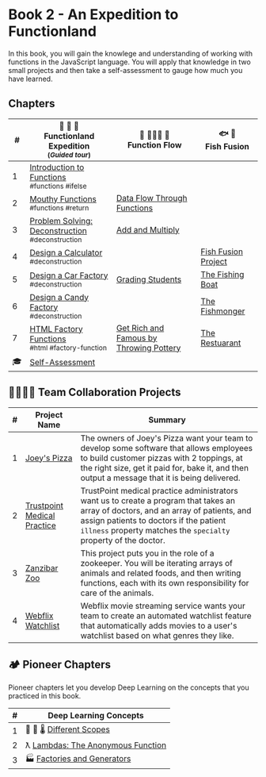 # Book 2 - An Expedition to Functionland

In this book, you will gain the knowlege and understanding of working with functions in the JavaScript language. You will apply that knowledge in two small projects and then take a self-assessment to gauge how much you have learned.

## Chapters

| #   | 🌴 🌳 🌴 <br/> Functionland Expedition <br/><sub>(_Guided tour_)</sub>                                                                | 🌊 🏄🏾‍♂️ 🌊<br/> Function Flow                                                | 🐟 🍣 <br/> Fish Fusion                            |
| --- | ------------------------------------------------------------------------------------------------------------------------------------- | -------------------------------------------------------------------------- | -------------------------------------------------- |
| 1   | [Introduction to Functions](./chapters/FUNCTIONS_INTRO.md) <br/> <sub style="font-size:0.85rem;">#functions #ifelse</sub>             |                                                                            |                                                    |
| 2   | [Mouthy Functions](./chapters/FUNCTIONS_RETURN.md) <br/> <sub style="font-size:0.85rem;">#functions #return</sub>                     | [Data Flow Through Functions](./chapters/FUNCTIONS_FLOW.md)                |                                                    |
| 3   | [Problem Solving: Deconstruction](./chapters/FUNCTIONS_DECONSTRUCTION.md) <br/> <sub style="font-size:0.85rem;">#deconstruction</sub> | [Add and Multiply](./chapters/FUNCTIONS_MATH.md)                           |                                                    |
| 4   | [Design a Calculator](./chapters/FUNCTIONS_DECONSTRUCT_CALCULATOR.md) <br/> <sub style="font-size:0.85rem;">#deconstruction</sub>     |                                                                            | [Fish Fusion Project](./chapters/VEGGISH_SETUP.md) |
| 5   | [Design a Car Factory](./chapters/FUNCTIONS_CAR_FACTORY.md) <br/> <sub style="font-size:0.85rem;">#deconstruction</sub>               | [Grading Students](./chapters/FUNCTIONS_STUDENTS.md)                       | [The Fishing Boat](./chapters/VEGGISH_BOAT.md)     |
| 6   | [Design a Candy Factory](./chapters/FUNCTIONS_CANDY_FACTORY.md) <br/> <sub style="font-size:0.85rem;">#deconstruction</sub>           |                                                                            | [The Fishmonger](./chapters/VEGGISH_MONGER.md)     |
| 7   | [HTML Factory Functions](./chapters/FUNCTIONS_HOT_DOGS.md) <br/> <sub style="font-size:0.85rem;">#html #factory-function</sub>        | [Get Rich and Famous by Throwing Pottery](./chapters/FUNCTIONS_POTTERY.md) | [The Restuarant](./chapters/VEGGISH_FUSION.md)     |
| 🎓  | [Self-Assessment](./chapters/FUNCTIONS_ASSESSMENT.md)                                                                                 |                                                                            |                                                    |

## 👩‍👩‍👧‍👦 Team Collaboration Projects

| #   | Project Name                                                                                      | Summary                                                                                                                                                                                                                                           |
| --- | ------------------------------------------------------------------------------------------------- | ------------------------------------------------------------------------------------------------------------------------------------------------------------------------------------------------------------------------------------------------- |
| 1   | [Joey's Pizza](https://codesandbox.io/s/joeys-pizza-book-2-uckguz)                                | The owners of Joey's Pizza want your team to develop some software that allows employees to build customer pizzas with 2 toppings, at the right size, get it paid for, bake it, and then output a message that it is being delivered.             |
| 2   | [Trustpoint Medical Practice](https://codesandbox.io/s/trustpoint-medical-practice-book-2-zgs0iy) | TrustPoint medical practice administrators want us to create a program that takes an array of doctors, and an array of patients, and assign patients to doctors if the patient `illness` property matches the `specialty` property of the doctor. |
| 3   | [Zanzibar Zoo](https://codesandbox.io/s/book-2-zanzibar-zoo-syq2ny)                               | This project puts you in the role of a zookeeper. You will be iterating arrays of animals and related foods, and then writing functions, each with its own responsibility for care of the animals.                                                |
| 4   | [Webflix Watchlist](https://codesandbox.io/s/webflix-watchlist-uwclyt)                            | Webflix movie streaming service wants your team to create an automated watchlist feature that automatically adds movies to a user's watchlist based on what genres they like.                                                                     |

## 🏕 Pioneer Chapters

Pioneer chapters let you develop Deep Learning on the concepts that you practiced in this book.

| #   | Deep Learning Concepts                                              |
| --- | ------------------------------------------------------------------- |
| 1   | 🔬 🔭 🌡 [Different Scopes](./chapters/JS_SCOPE.md)                  |
| 2   | ƛ [Lambdas: The Anonymous Function](./chapters/FUNCTIONS_LAMBDA.md) |
| 3   | 🏭 [Factories and Generators](./chapters/FACTORY_GENERATOR.md)      |

